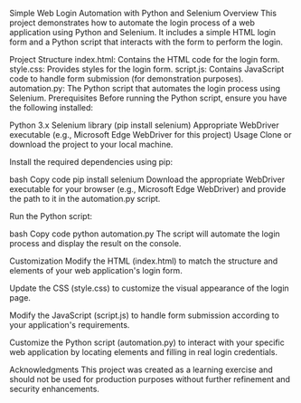 Simple Web Login Automation with Python and Selenium
Overview
This project demonstrates how to automate the login process of a web application using Python and Selenium. It includes a simple HTML login form and a Python script that interacts with the form to perform the login.

Project Structure
index.html: Contains the HTML code for the login form.
style.css: Provides styles for the login form.
script.js: Contains JavaScript code to handle form submission (for demonstration purposes).
automation.py: The Python script that automates the login process using Selenium.
Prerequisites
Before running the Python script, ensure you have the following installed:

Python 3.x
Selenium library (pip install selenium)
Appropriate WebDriver executable (e.g., Microsoft Edge WebDriver for this project)
Usage
Clone or download the project to your local machine.

Install the required dependencies using pip:

bash
Copy code
pip install selenium
Download the appropriate WebDriver executable for your browser (e.g., Microsoft Edge WebDriver) and provide the path to it in the automation.py script.

Run the Python script:

bash
Copy code
python automation.py
The script will automate the login process and display the result on the console.

Customization
Modify the HTML (index.html) to match the structure and elements of your web application's login form.

Update the CSS (style.css) to customize the visual appearance of the login page.

Modify the JavaScript (script.js) to handle form submission according to your application's requirements.

Customize the Python script (automation.py) to interact with your specific web application by locating elements and filling in real login credentials.

Acknowledgments
This project was created as a learning exercise and should not be used for production purposes without further refinement and security enhancements.
